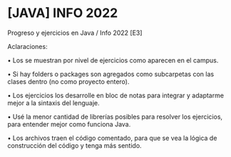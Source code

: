 # [JAVA] INFO 2022

Progreso y ejercicios en Java / Info 2022 [E3]

Aclaraciones:

  • Los se muestran por nivel de ejercicios como aparecen en el campus.
  
  • Si hay folders o packages son agregados como subcarpetas con las clases dentro (no como proyecto entero).
  
  • Los ejercicios los desarrolle en bloc de notas para integrar y adaptarme mejor a la sintaxis del lenguaje.
  
  • Usé la menor cantidad de librerías posibles para resolver los ejercicios, para entender mejor como funciona Java.
  
  • Los archivos traen el código comentado, para que se vea la lógica de construcción del código y tenga más sentido.

